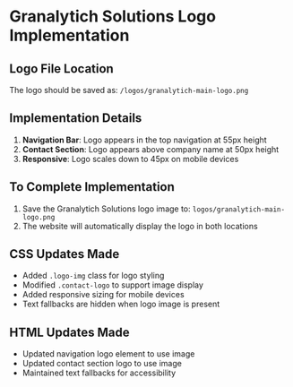 # Granalytich Solutions Logo Implementation

## Logo File Location
The logo should be saved as: `/logos/granalytich-main-logo.png`

## Implementation Details
1. **Navigation Bar**: Logo appears in the top navigation at 55px height
2. **Contact Section**: Logo appears above company name at 50px height
3. **Responsive**: Logo scales down to 45px on mobile devices

## To Complete Implementation
1. Save the Granalytich Solutions logo image to: `logos/granalytich-main-logo.png`
2. The website will automatically display the logo in both locations

## CSS Updates Made
- Added `.logo-img` class for logo styling
- Modified `.contact-logo` to support image display
- Added responsive sizing for mobile devices
- Text fallbacks are hidden when logo image is present

## HTML Updates Made
- Updated navigation logo element to use image
- Updated contact section logo to use image
- Maintained text fallbacks for accessibility